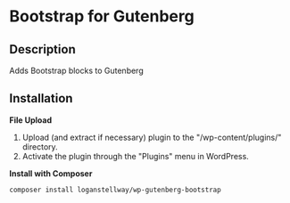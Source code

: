 # Bootstrap for Gutenberg

## Description

Adds Bootstrap blocks to Gutenberg

## Installation

**File Upload**

1. Upload (and extract if necessary) plugin to the \"/wp-content/plugins/\" directory.
2. Activate the plugin through the \"Plugins\" menu in WordPress.

**Install with Composer**

```
composer install loganstellway/wp-gutenberg-bootstrap
```
